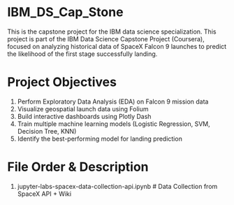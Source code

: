 # IBM_DS_Cap_Stone
This is the capstone project for the IBM data science specialization. This project is part of the IBM Data Science Capstone Project (Coursera), focused on analyzing historical data of SpaceX Falcon 9 launches to predict the likelihood of the first stage successfully landing.

# Project Objectives
1. Perform Exploratory Data Analysis (EDA) on Falcon 9 mission data
2. Visualize geospatial launch data using Folium
3. Build interactive dashboards using Plotly Dash
4. Train multiple machine learning models (Logistic Regression, SVM, Decision Tree, KNN)
5. Identify the best-performing model for landing prediction

# File Order & Description
1. jupyter-labs-spacex-data-collection-api.ipynb # Data Collection from SpaceX API + Wiki 
